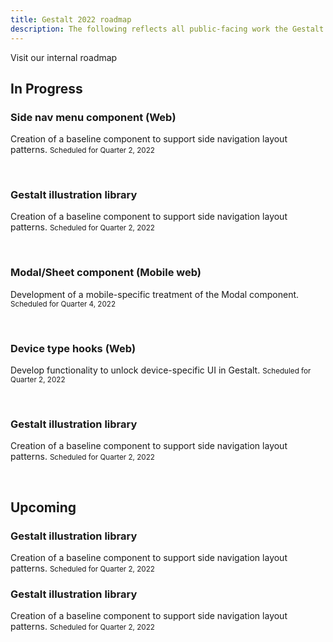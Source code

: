 ```yaml
---
title: Gestalt 2022 roadmap
description: The following reflects all public-facing work the Gestalt team plans to ship in 2022.
---
```


<PrivateLink href="#"> Visit our internal roadmap </PrivateLink>

## In Progress

### Side nav menu component (Web)

Creation of a baseline component to support side navigation layout patterns.
<small>Scheduled for Quarter 2, 2022</small>

<br/>

### Gestalt illustration library

Creation of a baseline component to support side navigation layout patterns.
<small>Scheduled for Quarter 2, 2022</small>

<br/>

### Modal/Sheet component (Mobile web)

Development of a mobile-specific treatment of the Modal component.
<small>Scheduled for Quarter 4, 2022</small>

<br/>

### Device type hooks (Web)

Develop functionality to unlock device-specific UI in Gestalt.
<small>Scheduled for Quarter 2, 2022</small>

<br/>

### Gestalt illustration library

Creation of a baseline component to support side navigation layout patterns.
<small>Scheduled for Quarter 2, 2022</small>

<br/>

## Upcoming

### Gestalt illustration library

Creation of a baseline component to support side navigation layout patterns.
<small>Scheduled for Quarter 2, 2022</small>

### Gestalt illustration library

Creation of a baseline component to support side navigation layout patterns.
<small>Scheduled for Quarter 2, 2022</small>
